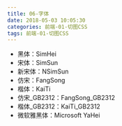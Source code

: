 ```yaml
---
title: 06-字体
date: 2018-05-03 10:05:30
categories: 前端-01-切图CSS
tags: 前端-01-切图CSS
---
```


- 黑体：SimHei 
- 宋体：SimSun 
- 新宋体：NSimSun 
- 仿宋：FangSong 
- 楷体：KaiTi 
- 仿宋_GB2312：FangSong_GB2312 
- 楷体_GB2312：KaiTi_GB2312  
- 微软雅黑体：Microsoft YaHei